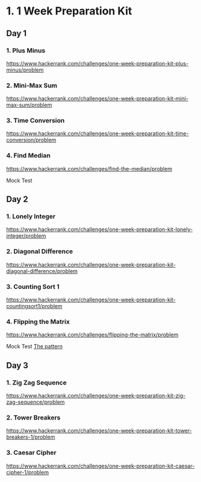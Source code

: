 # 1. 1 Week Preparation Kit

## Day 1

### 1. Plus Minus

https://www.hackerrank.com/challenges/one-week-preparation-kit-plus-minus/problem

### 2. Mini-Max Sum

https://www.hackerrank.com/challenges/one-week-preparation-kit-mini-max-sum/problem

### 3. Time Conversion

https://www.hackerrank.com/challenges/one-week-preparation-kit-time-conversion/problem

### 4. Find Median

https://www.hackerrank.com/challenges/find-the-median/problem

Mock Test

## Day 2

### 1. Lonely Integer

https://www.hackerrank.com/challenges/one-week-preparation-kit-lonely-integer/problem

### 2. Diagonal Difference

https://www.hackerrank.com/challenges/one-week-preparation-kit-diagonal-difference/problem

### 3. Counting Sort 1

https://www.hackerrank.com/challenges/one-week-preparation-kit-countingsort1/problem

### 4. Flipping the Matrix

https://www.hackerrank.com/challenges/flipping-the-matrix/problem

Mock Test
[The pattern](https://doc-08-c0-docs.googleusercontent.com/docs/securesc/6fqolj7lq2u30ei74uslclfg95tihf6c/eqhn8dhfipav0j8phgnklhqokhm50u89/1647688725000/12945463399731013293/04116856922123529039/1t_7fU2LD06qfyIOiFTJ51X8npx0qmcca?e=view&ax=ACxEAsYnKwuEoheiC4VTHr2N05gU3ZVF18q7TYfV68-o4trsNcehbbMNi-4gMHqPI1_0tTWgPvN0R_QL5rcA5FTRU-V6sFOzQK84YTTrMqwMLBimvHEli3XZcehQRNelWT9NhoeZXdTmHC1B3CLGTmrhBlOs7z0Bb9fbZBinNGa6Or5-uftfRH6D4dEQQ70u9SWJ5VASDi0hGQQcHdvymtl7mjLW7PmG5LgGIy06-jeQ_ghNiI6KTJPQGgigE01eUBxtn43m8HBptowfKFyiO5mH8R5c_VUdzDFDPcxMcXWJSi4jLCqheZN5JyD7htETVoBx4uBgRT8bQoDa1BBUrrNXRY3z0aWzhOO4gEmO7Izeq7TK0pVWbssrzZJsf6kS-b_KczhHqiZw71R0FCmw3wWpZfN72yXJtfgThLCGH8QGSCqYoUKXL70a84JPOWca5pXbcO0xKICgCKnLLYp9RU6jerZBtye2ZYMUn_EDyFYmT8x_l5NCVYhjaZsTlMQZ8qQaAPwMtgn70C52Nb7lHCqvF1W6mxiVKI4flDt6SvAmkPUbtt-yfuP9Jt60qe-K7h27UPzqorVDFBX11C-4DMe4sIP5m-Y_35cZcBfMrdCPwQs4bNHoAQVphFaBRor7gRCT6gnh1qK0Ezb-Sv1RNaRB_3TAQ-FKmBIsgj7_CLbzk87aABf2QvzbtiiNMPfWmorBpgq7W4xQkf4IY9TSAPulKEocK-jIz6-pevxudeEhtyEf3BjOep7497mi6QT3DD1oK0bZDjJfeB1Z_Z-HF2gI4a50LMi01yN-io1n450JKrVWo_ixjJyzTkpATHKV5Bh2-jr0DvNuWiLrj2zZ6ReLufzESbrVIqUs-2y2Dn6VBfzB1eqc_9PWPZS-Xdw14EBhybqiw4AqZzsUK8K_IwZXthEAaTL3LJiTnBGm_66WVj5TuIJAgRj4jXWJr37ROZCqa_ZsnAY&authuser=0)

## Day 3

### 1. Zig Zag Sequence

https://www.hackerrank.com/challenges/one-week-preparation-kit-zig-zag-sequence/problem

### 2. Tower Breakers

https://www.hackerrank.com/challenges/one-week-preparation-kit-tower-breakers-1/problem

### 3. Caesar Cipher

https://www.hackerrank.com/challenges/one-week-preparation-kit-caesar-cipher-1/problem
